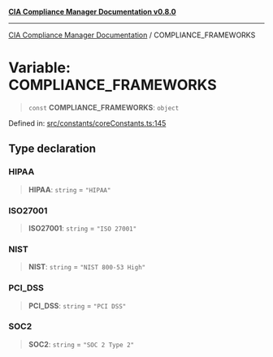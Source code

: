 [**CIA Compliance Manager Documentation v0.8.0**](../README.md)

***

[CIA Compliance Manager Documentation](../globals.md) / COMPLIANCE\_FRAMEWORKS

# Variable: COMPLIANCE\_FRAMEWORKS

> `const` **COMPLIANCE\_FRAMEWORKS**: `object`

Defined in: [src/constants/coreConstants.ts:145](https://github.com/Hack23/cia-compliance-manager/blob/791b5a1b6e700c8b8480de209374e4cb1086330d/src/constants/coreConstants.ts#L145)

## Type declaration

### HIPAA

> **HIPAA**: `string` = `"HIPAA"`

### ISO27001

> **ISO27001**: `string` = `"ISO 27001"`

### NIST

> **NIST**: `string` = `"NIST 800-53 High"`

### PCI\_DSS

> **PCI\_DSS**: `string` = `"PCI DSS"`

### SOC2

> **SOC2**: `string` = `"SOC 2 Type 2"`
